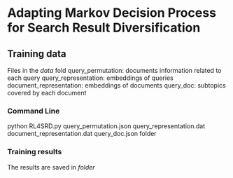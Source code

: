 # Adapting Markov Decision Process for Search Result Diversification

## Training data
Files in the *data* fold
query_permutation: documents information related to each query
query_representation: embeddings of queries 
document_representation: embeddings of documents 
query_doc: subtopics covered by each document

### Command Line
python RL4SRD.py query_permutation.json query_representation.dat document_representation.dat query_doc.json folder

### Training results
The results are saved in *folder*
